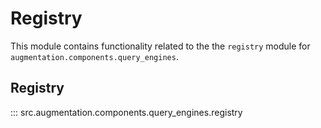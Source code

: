 # Registry

This module contains functionality related to the the `registry` module for `augmentation.components.query_engines`.

## Registry

::: src.augmentation.components.query_engines.registry

